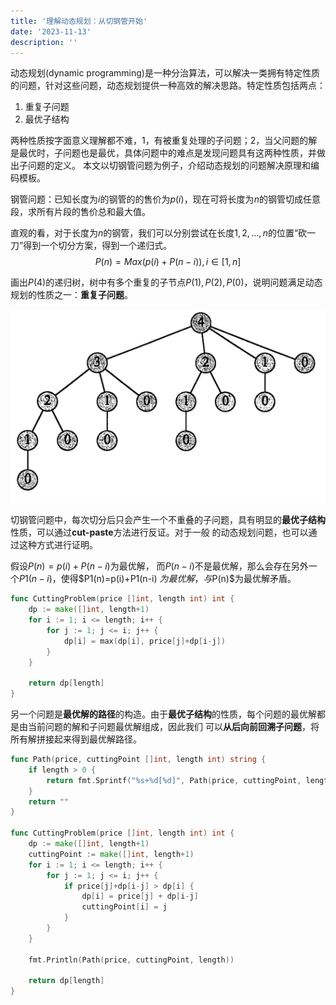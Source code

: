 ```yaml
---
title: '理解动态规划：从切钢管开始'
date: '2023-11-13'
description: ''
---
```


动态规划(dynamic programming)是一种分治算法，可以解决一类拥有特定性质的问题，针对这些问题，动态规划提供一种高效的解决思路。特定性质包括两点：

1. 重复子问题
2. 最优子结构

两种性质按字面意义理解都不难，1，有被重复处理的子问题；2，当父问题的解是最优时，子问题也是最优，具体问题中的难点是发现问题具有这两种性质，并做出子问题的定义。
本文以切钢管问题为例子，介绍动态规划的问题解决原理和编码模板。

钢管问题：已知长度为$i$的钢管的的售价为$p(i)$，现在可将长度为$n$的钢管切成任意段，求所有片段的售价总和最大值。

直观的看，对于长度为$n$的钢管，我们可以分别尝试在长度$1,2,...,n$的位置“砍一刀”得到一个切分方案，得到一个递归式。
$$
P(n)=Max(p(i) + P(n-i)), i \in [1,n]
$$

画出$P(4)$的递归树，树中有多个重复的子节点$P(1),P(2),P(0)$，说明问题满足动态规划的性质之一：**重复子问题**。

![dp_cutting_recursive_tree.png](/images/dp_cutting_recursive_tree.png)

切钢管问题中，每次切分后只会产生一个不重叠的子问题，具有明显的**最优子结构**性质，可以通过**cut-paste**方法进行反证。对于一般
的动态规划问题，也可以通过这种方式进行证明。

假设$P(n)=p(i)+P(n-i)$为最优解， 而$P(n-i)$不是最优解，那么会存在另外一个$P1(n-i)$，使得$P1(n)=p(i)+P1(n-i)
$为最优解，与$P(n)$为最优解矛盾。

```go
func CuttingProblem(price []int, length int) int {
	dp := make([]int, length+1)
	for i := 1; i <= length; i++ {
		for j := 1; j <= i; j++ {
			dp[i] = max(dp[i], price[j]+dp[i-j])
		}
	}

	return dp[length]
}
```

另一个问题是**最优解的路径**的构造。由于**最优子结构**的性质，每个问题的最优解都是由当前问题的解和子问题最优解组成，因此我们
可以**从后向前回溯子问题**，将所有解拼接起来得到最优解路径。
```go
func Path(price, cuttingPoint []int, length int) string {
	if length > 0 {
		return fmt.Sprintf("%s+%d[%d]", Path(price, cuttingPoint, length-cuttingPoint[length]), cuttingPoint[length], price[cuttingPoint[length]])
	}
	return ""
}

func CuttingProblem(price []int, length int) int {
	dp := make([]int, length+1)
	cuttingPoint := make([]int, length+1)
	for i := 1; i <= length; i++ {
		for j := 1; j <= i; j++ {
			if price[j]+dp[i-j] > dp[i] {
				dp[i] = price[j] + dp[i-j]
				cuttingPoint[i] = j
			}
		}
	}

	fmt.Println(Path(price, cuttingPoint, length))

	return dp[length]
}
```